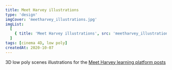 ```yaml
---
title: Meet Harvey illustrations
type: 'design'
imgCover: 'meetharvey_illustrations.jpg'
imgList:
  [
    { title: 'Meet Harvey illustrations', src: 'meetharvey_illustrations_1.jpg' },
  ]
tags: [cinema 4D, low poly]
createdAt: 2020-10-07
---
```


3D low poly scenes illustrations for the [Meet Harvey learning platform posts](https://meetharvey.co)
<!--more-->